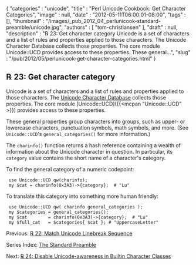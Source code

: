 {
   "categories" : "unicode",
   "title" : "Perl Unicode Cookbook: Get Character Categories",
   "image" : null,
   "date" : "2012-05-11T06:00:01-08:00",
   "tags" : [],
   "thumbnail" : "/images/_pub_2012_04_perlunicook-standard-preamble/unicode.jpg",
   "authors" : [
      "tom-christiansen"
   ],
   "draft" : null,
   "description" : "℞ 23: Get character category Unicode is a set of characters and a list of rules and properties applied to those characters. The Unicode Character Database collects those properties. The core module Unicode::UCD provides access to these properties. These general...",
   "slug" : "/pub/2012/05/perlunicook-get-character-categories.html"
}



℞ 23: Get character category
----------------------------

Unicode is a set of characters and a list of rules and properties applied to those characters. The [Unicode Character Database](http://www.unicode.org/ucd/) collects those properties. The core module [Unicode::UCD]({{<mcpan "Unicode::UCD" >}}) provides access to these properties.

These general properties group characters into groups, such as upper- or lowercase characters, punctuation symbols, math symbols, and more. (See `Unicode::UCD`'s `general_categories()` for more information.)

The `charinfo()` function returns a hash reference containing a wealth of information about the Unicode character in question. In particular, its `category` value contains the short name of a character's category.

To find the general category of a numeric codepoint:

     use Unicode::UCD qw(charinfo);
     my $cat = charinfo(0x3A3)->{category};  # "Lu"

To translate this category into something more human friendly:

     use Unicode::UCD qw( charinfo general_categories );
     my $categories = general_categories();
     my $cat        = charinfo(0x3A3)->{category};  # "Lu"
     my $full_cat   = $categories{ $cat }; # "UppercaseLetter"

Previous: [℞ 22: Match Unicode Linebreak Sequence](/pub/2012/05/perlunicook-match-unicode-linebreak-sequence.html)

Series Index: [The Standard Preamble](/pub/2012/04/perlunicook-standard-preamble.html)

Next: [℞ 24: Disable Unicode-awareness in Builtin Character Classes](/pub/2012/05/perlunicook-disable-unicode-awareness-in-builtin-character-classes.html)
